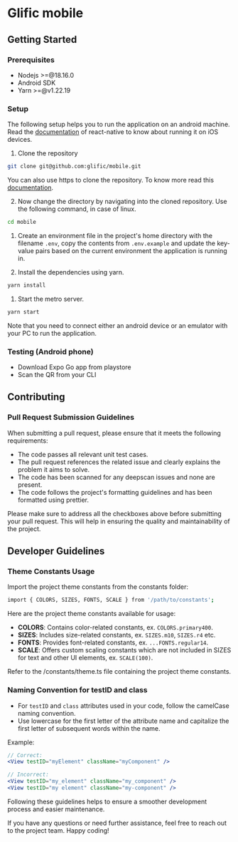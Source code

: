 # Glific mobile

## Getting Started

### Prerequisites

- Nodejs >=@18.16.0
- Android SDK
- Yarn >=@v1.22.19

### Setup

The following setup helps you to run the application on an android machine. Read the [documentation](https://reactnative.dev/docs/running-on-simulator-ios) of react-native to know about running it on iOS devices.

1. Clone the repository

```sh
git clone git@github.com:glific/mobile.git
```

You can also use https to clone the repository. To know more read this [documentation](https://docs.gitlab.com/ee/gitlab-basics/start-using-git.html#clone-with-https).

2. Now change the directory by navigating into the cloned repository. Use the following command, in case of linux.

```sh
cd mobile
```

1. Create an environment file in the project's home directory with the filename `.env`, copy the contents from `.env.example` and update the key-value pairs based on the current environment the application is running in.

2. Install the dependencies using yarn.

```sh
yarn install
```

1. Start the metro server.

```sh
yarn start
```

Note that you need to connect either an android device or an emulator with your PC to run the application.

### Testing (Android phone)

- Download Expo Go app from playstore
- Scan the QR from your CLI

## Contributing

### Pull Request Submission Guidelines

When submitting a pull request, please ensure that it meets the following requirements:

- The code passes all relevant unit test cases.
- The pull request references the related issue and clearly explains the problem it aims to solve.
- The code has been scanned for any deepscan issues and none are present.
- The code follows the project's formatting guidelines and has been formatted using prettier.

Please make sure to address all the checkboxes above before submitting your pull request. This will help in ensuring the quality and maintainability of the project.


## Developer Guidelines

### Theme Constants Usage 
Import the project theme constants from the constants folder:
```sh
import { COLORS, SIZES, FONTS, SCALE } from '/path/to/constants';
```

Here are the project theme constants available for usage:
- **COLORS**: Contains color-related constants, ex. `COLORS.primary400`.
- **SIZES**: Includes size-related constants, ex. `SIZES.m10`, `SIZES.r4` etc.
- **FONTS**: Provides font-related constants, ex. `...FONTS.regular14`.
- **SCALE**: Offers custom scaling constants which are not included in SIZES for text and other UI elements, ex. `SCALE(100)`.

Refer to the /constants/theme.ts file containing the project theme constants.

### Naming Convention for testID and class

- For `testID` and `class` attributes used in your code, follow the camelCase naming convention.
- Use lowercase for the first letter of the attribute name and capitalize the first letter of subsequent words within the name.

Example:

```jsx
// Correct:
<View testID="myElement" className="myComponent" />

// Incorrect:
<View testID="my_element" className="my_component" />
<View testID="my element" className="my-component" />
```


Following these guidelines helps to ensure a smoother development process and easier maintenance.

If you have any questions or need further assistance, feel free to reach out to the project team. Happy coding!
